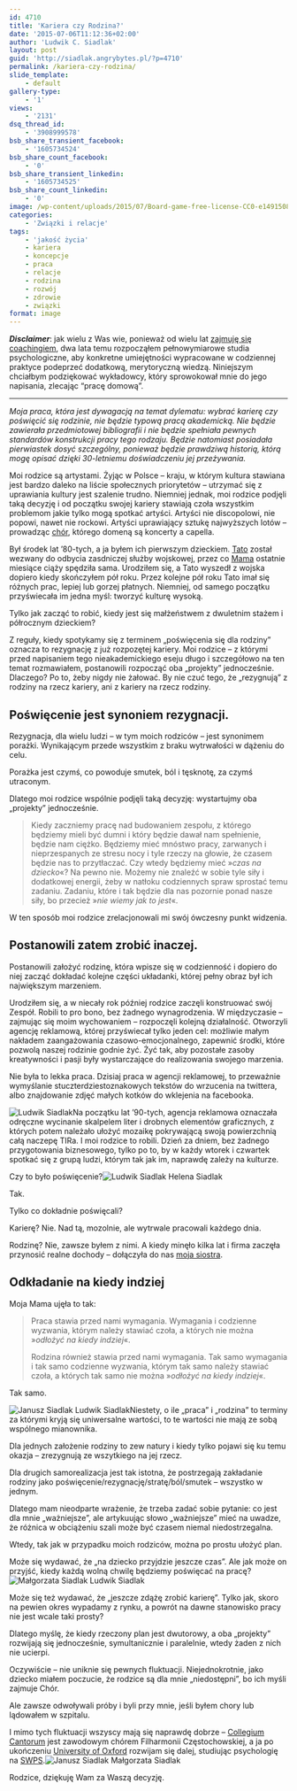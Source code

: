 ```yaml
---
id: 4710
title: 'Kariera czy Rodzina?'
date: '2015-07-06T11:12:36+02:00'
author: 'Ludwik C. Siadlak'
layout: post
guid: 'http://siadlak.angrybytes.pl/?p=4710'
permalink: /kariera-czy-rodzina/
slide_template:
    - default
gallery-type:
    - '1'
views:
    - '2131'
dsq_thread_id:
    - '3908999578'
bsb_share_transient_facebook:
    - '1605734524'
bsb_share_count_facebook:
    - '0'
bsb_share_transient_linkedin:
    - '1605734525'
bsb_share_count_linkedin:
    - '0'
image: /wp-content/uploads/2015/07/Board-game-free-license-CC0-e1491508529395-1.jpg
categories:
    - 'Związki i relacje'
tags:
    - 'jakość życia'
    - kariera
    - koncepcje
    - praca
    - relacje
    - rodzina
    - rozwój
    - zdrowie
    - związki
format: image
---
```


***Disclaimer***: jak wielu z Was wie, ponieważ od wielu lat [zajmuję się coachingiem](http://personaldevelopment.pl/coaching/), dwa lata temu rozpocząłem pełnowymiarowe studia psychologiczne, aby konkretne umiejętności wypracowane w codziennej praktyce podeprzeć dodatkową, merytoryczną wiedzą. Niniejszym chciałbym podziękować wykładowcy, który sprowokował mnie do jego napisania, zlecając “pracę domową”.

---

*Moja praca, która jest dywagacją na temat dylematu: wybrać karierę czy poświęcić się rodzinie, nie będzie typową pracą akademicką. Nie będzie zawierała przedmiotowej bibliografii i nie będzie spełniała pewnych standardów konstrukcji pracy tego rodzaju. Będzie natomiast posiadała pierwiastek dosyć szczególny, ponieważ będzie prawdziwą historią, którą mogę opisać dzięki 30-letniemu doświadczeniu jej przeżywania.*

Moi rodzice są artystami. Żyjąc w Polsce – kraju, w którym kultura stawiana jest bardzo daleko na liście społecznych priorytetów – utrzymać się z uprawiania kultury jest szalenie trudno. Niemniej jednak, moi rodzice podjęli taką decyzję i od początku swojej kariery stawiają czoła wszystkim problemom jakie tylko mogą spotkać artyści. Artyści nie discopolowi, nie popowi, nawet nie rockowi. Artyści uprawiający sztukę najwyższych lotów – prowadząc [chór](http://www.collegiumcantorum.com), którego domeną są koncerty a capella.

Był środek lat ’80-tych, a ja byłem ich pierwszym dzieckiem. [Tato](http://www.janusz.siadlak.pl) został wezwany do odbycia zasdniczej służby wojskowej, przez co [Mama](http://www.artandsuccess.eu) ostatnie miesiące ciąży spędziła sama. Urodziłem się, a Tato wyszedł z wojska dopiero kiedy skończyłem pół roku. Przez kolejne pół roku Tato imał się różnych prac, lepiej lub gorzej płatnych. Niemniej, od samego początku przyświecała im jedna myśl: tworzyć kulturę wysoką.

Tylko jak zacząć to robić, kiedy jest się małżeństwem z dwuletnim stażem i półrocznym dzieckiem?

Z reguły, kiedy spotykamy się z terminem „poświęcenia się dla rodziny” oznacza to rezygnację z już rozpozętej kariery. Moi rodzice – z którymi przed napisaniem tego nieakademickiego eseju długo i szczegółowo na ten temat rozmawiałem, postanowili rozpocząć oba „projekty” jednocześnie. Dlaczego? Po to, żeby nigdy nie żałować. By nie czuć tego, że „rezygnują” z rodziny na rzecz kariery, ani z kariery na rzecz rodziny.

## Poświęcenie jest synoniem rezygnacji.

Rezygnacja, dla wielu ludzi – w tym moich rodziców – jest synonimem porażki. Wynikającym przede wszystkim z braku wytrwałości w dążeniu do celu.

Porażka jest czymś, co powoduje smutek, ból i tęsknotę, za czymś utraconym.

Dlatego moi rodzice wspólnie podjęli taką decyzję: wystartujmy oba „projekty” jednocześnie.

> Kiedy zaczniemy pracę nad budowaniem zespołu, z którego będziemy mieli być dumni i który będzie dawał nam spełnienie, będzie nam ciężko. Będziemy mieć mnóstwo pracy, zarwanych i nieprzespanych ze stresu nocy i tyle rzeczy na głowie, że czasem będzie nas to przytłaczać. Czy wtedy będziemy mieć »*czas na dziecko*«? Na pewno nie. Możemy nie znaleźć w sobie tyle siły i dodatkowej energii, żeby w natłoku codziennych spraw sprostać temu zadaniu. Zadaniu, które i tak będzie dla nas pozornie ponad nasze siły, bo przecież »*nie wiemy jak to jest*«.

W ten sposób moi rodzice zrelacjonowali mi swój ówczesny punkt widzenia.

## Postanowili zatem zrobić inaczej.

Postanowili założyć rodzinę, która wpisze się w codzienność i dopiero do niej zacząć dokładać kolejne części układanki, której pełny obraz był ich największym marzeniem.

Urodziłem się, a w niecały rok później rodzice zaczęli konstruować swój Zespół. Robili to pro bono, bez żadnego wynagrodzenia. W międzyczasie – zajmując się moim wychowaniem – rozpoczęli kolejną działalność. Otworzyli agencję reklamową, której przyświecał tylko jeden cel: możliwie małym nakładem zaangażowania czasowo-emocjonalnego, zapewnić środki, które pozwolą naszej rodzinie godnie żyć. Żyć tak, aby pozostałe zasoby kreatywności i pasji były wystarczające do realizowania swojego marzenia.

Nie była to lekka praca. Dzisiaj praca w agencji reklamowej, to przeważnie wymyślanie stuczterdziestoznakowych tekstów do wrzucenia na twittera, albo znajdowanie zdjęć małych kotków do wklejenia na facebooka.

![Ludwik Siadlak](http://personaldevelopment.pl/wp-content/uploads/2015/07/1929918_24587518192_8225_n-1-1.jpg)Na początku lat ’90-tych, agencja reklamowa oznaczała odręczne wycinanie skalpelem liter i drobnych elementów graficznych, z których potem należało ułożyć mozaikę pokrywającą swoją powierzchnią całą naczepę TIRa. I moi rodzice to robili. Dzień za dniem, bez żadnego przygotowania biznesowego, tylko po to, by w każdy wtorek i czwartek spotkać się z grupą ludzi, którym tak jak im, naprawdę zależy na kulturze.

Czy to było poświęcenie?![Ludwik Siadlak Helena Siadlak](http://personaldevelopment.pl/wp-content/uploads/2015/07/1535602_10151845580983193_577982238_n-1-1.jpg)

Tak.

Tylko co dokładnie poświęcali?

Karierę? Nie. Nad tą, mozolnie, ale wytrwale pracowali każdego dnia.

Rodzinę? Nie, zawsze byłem z nimi. A kiedy minęło kilka lat i firma zaczęła przynosić realne dochody – dołączyła do nas [moja siostra](http://www.hellu.pl).

## Odkładanie na kiedy indziej

Moja Mama ujęła to tak:

> Praca stawia przed nami wymagania. Wymagania i codzienne wyzwania, którym należy stawiać czoła, a których nie można »*odłożyć na kiedy indziej*«.
> 
> Rodzina również stawia przed nami wymagania. Tak samo wymagania i tak samo codzienne wyzwania, którym tak samo należy stawiać czoła, a których tak samo nie można »*odłożyć na kiedy indziej*«.

Tak samo.

![Janusz Siadlak Ludwik Siadlak](http://personaldevelopment.pl/wp-content/uploads/2015/07/10534552_905804036101674_8464334507390428114_n-e1436180814121-1-1.jpg)Niestety, o ile „praca” i „rodzina” to terminy za którymi kryją się uniwersalne wartości, to te wartości nie mają ze sobą wspólnego mianownika.

Dla jednych założenie rodziny to zew natury i kiedy tylko pojawi się ku temu okazja – zrezygnują ze wszytkiego na jej rzecz.

Dla drugich samorealizacja jest tak istotna, że postrzegają zakładanie rodziny jako poświęcenie/rezygnację/stratę/ból/smutek – wszystko w jednym.

Dlatego mam nieodparte wrażenie, że trzeba zadać sobie pytanie: co jest dla mnie „ważniejsze”, ale artykuując słowo „ważniejsze” mieć na uwadze, że różnica w obciążeniu szali może być czasem niemal niedostrzegalna.

Wtedy, tak jak w przypadku moich rodziców, można po prostu ułożyć plan.

Może się wydawać, że „na dziecko przyjdzie jeszcze czas”. Ale jak może on przyjść, kiedy każdą wolną chwilę będziemy poświęcać na pracę?![Małgorzata Siadlak Ludwik Siadlak](http://personaldevelopment.pl/wp-content/uploads/2015/07/4944_106817373192_5203576_n-1-1.jpg)

Może się też wydawać, że „jeszcze zdążę zrobić karierę”. Tylko jak, skoro na pewien okres wypadamy z rynku, a powrót na dawne stanowisko pracy nie jest wcale taki prosty?

Dlatego myślę, że kiedy rzeczony plan jest dwutorowy, a oba „projekty” rozwijają się jednocześnie, symultanicznie i paralelnie, wtedy żaden z nich nie ucierpi.

Oczywiście – nie uniknie się pewnych fluktuacji. Niejednokrotnie, jako dziecko miałem poczucie, że rodzice są dla mnie „niedostępni”, bo ich myśli zajmuje Chór.

Ale zawsze odwoływali próby i byli przy mnie, jeśli byłem chory lub lądowałem w szpitalu.

I mimo tych fluktuacji wszyscy mają się naprawdę dobrze – [Collegium Cantorum](http://www.collegiumcantorum.com) jest zawodowym chórem Filharmonii Częstochowskiej, a ja po ukończeniu [University of Oxford](http://www.ox.ac.uk) rozwijam się dalej, studiując psychologię na [SWPS](http://www.swps.edu.pl).![Janusz Siadlak Małgorzata Siadlak](http://personaldevelopment.pl/wp-content/uploads/2015/07/10341733_10152251663533193_8967863404681166605_n-1-1.jpg)

Rodzice, dziękuję Wam za Waszą decyzję.